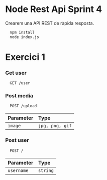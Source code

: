 
# Node Rest Api Sprint 4

Crearem una API REST de ràpida resposta. 

```bash
  npm install
  node index.js
```




# Exercici 1

### Get user

```http
  GET /user
```

### Post media

```http
  POST /upload
```

| Parameter | Type     | 
| :-------- | :------- | 
| `image`      | `jpg, png, gif` 

### Post user

```http
  POST /
```

| Parameter | Type     | 
| :-------- | :------- | 
| `username`      | `string` 


